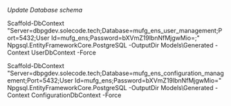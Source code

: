 *Update Database schema*


Scaffold-DbContext "Server=dbpgdev.solecode.tech;Database=mufg_ens_user_management;Port=5432;User Id=mufg_ens;Password=bXVmZ19lbnNfMjgwMio=;" Npgsql.EntityFrameworkCore.PostgreSQL -OutputDir Models\Generated -Context UserDbContext -Force

Scaffold-DbContext "Server=dbpgdev.solecode.tech;Database=mufg_ens_configuration_management;Port=5432;User Id=mufg_ens;Password=bXVmZ19lbnNfMjgwMio=" Npgsql.EntityFrameworkCore.PostgreSQL -OutputDir Models\Generated -Context ConfigurationDbContext -Force
